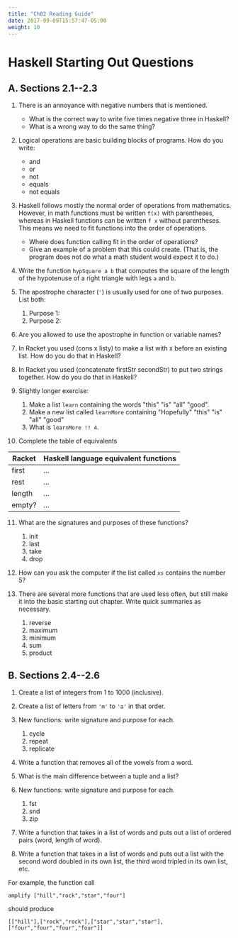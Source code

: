 ```yaml
---
title: "Ch02 Reading Guide"
date: 2017-09-09T15:57:47-05:00
weight: 10
---
```

# Haskell Starting Out Questions

## A. Sections 2.1--2.3

1. There is an annoyance with negative numbers that is mentioned. 
    * What is the correct way to write five times negative three in Haskell? 
    * What is a wrong way to do the same thing?

2. Logical operations are basic building blocks of programs. How do you write:
    * and
    * or
    * not
    * equals
    * not equals

3. Haskell follows mostly the normal order of operations from mathematics. However, in math functions must be written `f(x)` with parentheses, whereas in Haskell functions can be written `f x` without parentheses. This means we need to fit functions into the order of operations. 
    * Where does function calling fit in the order of operations?
    * Give an example of a problem that this could create. (That is, the program does not do what a math student would expect it to do.)

4. Write the function `hypSquare a b` that computes the square of the length of the hypotenuse of a right triangle with legs `a` and `b`.

5. The apostrophe character (`'`) is usually used for one of two purposes. List both:
    1. Purpose 1:
    2. Purpose 2:

6. Are you allowed to use the apostrophe in function or variable names?

7. In Racket you used (cons x listy) to make a list with x before an existing list. How do you do that in Haskell?

8. In Racket you used (concatenate firstStr secondStr) to put two strings together. How do you do that in Haskell?

9. Slightly longer exercise:
    1. Make a list `learn` containing the words "this" "is" "all" "good". 
    2. Make a new list called `learnMore` containing "Hopefully" "this" "is" "all" "good"
    3. What is `learnMore !! 4`.

10. Complete the table of equivalents 

|Racket|Haskell language equivalent functions|
|------|-------------------------------------|
|first | ... |
|rest  | ... |
|length| ... |
|empty?| ... |   

11. What are the signatures and purposes of these functions?
    1. init
    2. last
    3. take
    4. drop

12. How can you ask the computer if the list called `xs` contains the number 5?

12. There are several more functions that are used less often, but still make it into the basic starting out chapter. Write quick summaries as necessary.
    1. reverse
    2. maximum
    3. minimum
    4. sum
    5. product



## B. Sections 2.4--2.6

1. Create a list of integers from 1 to 1000 (inclusive).

2. Create a list of letters from `'m'` to `'a'` in that order.

3. New functions: write signature and purpose for each.
    1. cycle
    2. repeat
    3. replicate

4. Write a function that removes all of the vowels from a word.

5. What is the main difference between a tuple and a list?

6. New functions: write signature and purpose for each.
    1. fst
    2. snd
    3. zip

7. Write a function that takes in a list of words and puts out a list of ordered pairs (word, length of word).

8. Write a function that takes in a list of words and puts out a list with the second word doubled in its own list, the third word tripled in its own list, etc.

For example, the function call
```
amplify ["hill","rock","star","four"]
```
should produce
```
[["hill"],["rock","rock"],["star","star","star"], ["four","four","four","four"]]
```
